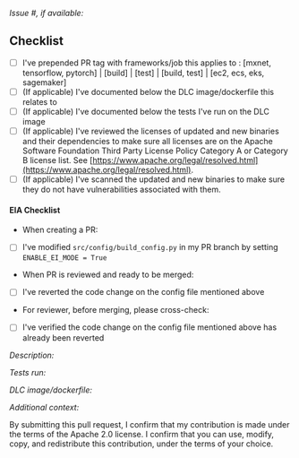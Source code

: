 *Issue #, if available:*

## Checklist
- [ ] I've prepended PR tag with frameworks/job this applies to : [mxnet, tensorflow, pytorch] | [build] | [test] | [build, test] | [ec2, ecs, eks, sagemaker]
- [ ] (If applicable) I've documented below the DLC image/dockerfile this relates to
- [ ] (If applicable) I've documented below the tests I've run on the DLC image
- [ ] (If applicable) I've reviewed the licenses of updated and new binaries and their dependencies to make sure all licenses are on the Apache Software Foundation Third Party License Policy Category A or Category B license list.  See [https://www.apache.org/legal/resolved.html](https://www.apache.org/legal/resolved.html).
- [ ] (If applicable) I've scanned the updated and new binaries to make sure they do not have vulnerabilities associated with them.

#### EIA Checklist
* When creating a PR:
- [ ] I've modified ```src/config/build_config.py``` in my PR branch by setting ```ENABLE_EI_MODE = True```
* When PR is reviewed and ready to be merged:
- [ ] I've reverted the code change on the config file mentioned above

* For reviewer, before merging, please cross-check:
- [ ] I've verified the code change on the config file mentioned above has already been reverted

*Description:*

*Tests run:*

*DLC image/dockerfile:*

*Additional context:*


By submitting this pull request, I confirm that my contribution is made under the terms of the Apache 2.0 license. I confirm that you can use, modify, copy, and redistribute this contribution, under the terms of your choice.

